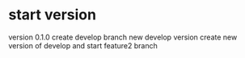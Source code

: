 # start version
version 0.1.0
create develop branch
new develop version
create new version of develop and start feature2 branch
